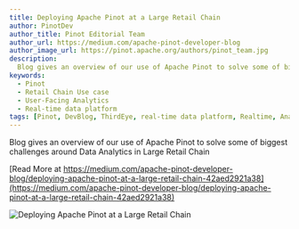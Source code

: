 ```yaml
---
title: Deploying Apache Pinot at a Large Retail Chain
author: PinotDev
author_title: Pinot Editorial Team
author_url: https://medium.com/apache-pinot-developer-blog
author_image_url: https://pinot.apache.org/authors/pinot_team.jpg
description:
  Blog gives an overview of our use of Apache Pinot to solve some of biggest challenges around Data Analytics in Large Retail Chain
keywords:
  - Pinot
  - Retail Chain Use case
  - User-Facing Analytics
  - Real-time data platform
tags: [Pinot, DevBlog, ThirdEye, real-time data platform, Realtime, Analytics, User-Facing Analytics]
---
```


Blog gives an overview of our use of Apache Pinot to solve some of biggest challenges around Data Analytics in Large Retail Chain

[Read More at https://medium.com/apache-pinot-developer-blog/deploying-apache-pinot-at-a-large-retail-chain-42aed2921a38](https://medium.com/apache-pinot-developer-blog/deploying-apache-pinot-at-a-large-retail-chain-42aed2921a38)

![Deploying Apache Pinot at a Large Retail Chain](https://miro.medium.com/max/1400/1*EtqD0vTPEe569jybXCt69w.png)
